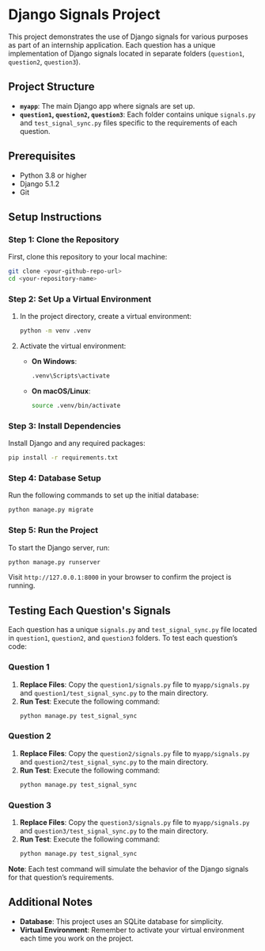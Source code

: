 # Django Signals Project

This project demonstrates the use of Django signals for various purposes as part of an internship application. Each question has a unique implementation of Django signals located in separate folders (`question1`, `question2`, `question3`). 

## Project Structure

- **`myapp`**: The main Django app where signals are set up.
- **`question1`, `question2`, `question3`**: Each folder contains unique `signals.py` and `test_signal_sync.py` files specific to the requirements of each question.

## Prerequisites

- Python 3.8 or higher
- Django 5.1.2
- Git

## Setup Instructions

### Step 1: Clone the Repository

First, clone this repository to your local machine:
```bash
git clone <your-github-repo-url>
cd <your-repository-name>
```

### Step 2: Set Up a Virtual Environment

1. In the project directory, create a virtual environment:
   ```bash
   python -m venv .venv
   ```

2. Activate the virtual environment:
   - **On Windows**:
     ```bash
     .venv\Scripts\activate
     ```
   - **On macOS/Linux**:
     ```bash
     source .venv/bin/activate
     ```

### Step 3: Install Dependencies

Install Django and any required packages:
```bash
pip install -r requirements.txt
```

### Step 4: Database Setup

Run the following commands to set up the initial database:
```bash
python manage.py migrate
```

### Step 5: Run the Project

To start the Django server, run:
```bash
python manage.py runserver
```

Visit `http://127.0.0.1:8000` in your browser to confirm the project is running.

## Testing Each Question's Signals

Each question has a unique `signals.py` and `test_signal_sync.py` file located in `question1`, `question2`, and `question3` folders. To test each question’s code:

### Question 1

1. **Replace Files**: Copy the `question1/signals.py` file to `myapp/signals.py` and `question1/test_signal_sync.py` to the main directory.
2. **Run Test**: Execute the following command:
   ```bash
   python manage.py test_signal_sync
   ```

### Question 2

1. **Replace Files**: Copy the `question2/signals.py` file to `myapp/signals.py` and `question2/test_signal_sync.py` to the main directory.
2. **Run Test**: Execute the following command:
   ```bash
   python manage.py test_signal_sync
   ```

### Question 3

1. **Replace Files**: Copy the `question3/signals.py` file to `myapp/signals.py` and `question3/test_signal_sync.py` to the main directory.
2. **Run Test**: Execute the following command:
   ```bash
   python manage.py test_signal_sync
   ```

**Note**: Each test command will simulate the behavior of the Django signals for that question’s requirements.

## Additional Notes

- **Database**: This project uses an SQLite database for simplicity.
- **Virtual Environment**: Remember to activate your virtual environment each time you work on the project.
